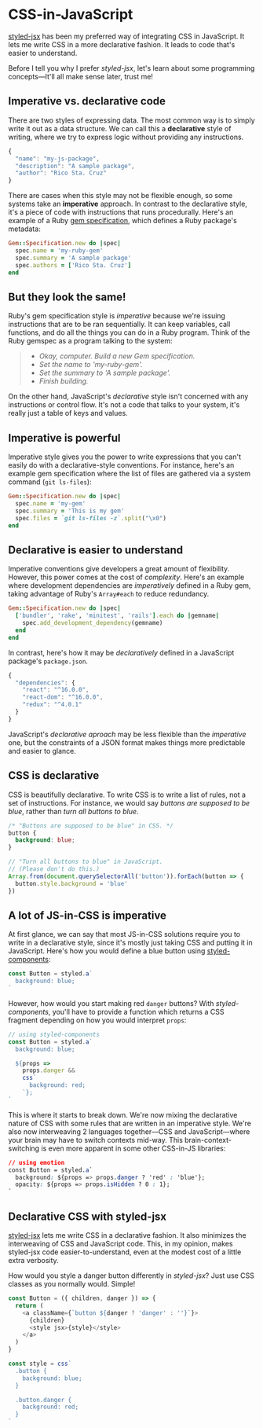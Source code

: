 # CSS-in-JavaScript

[styled-jsx] has been my preferred way of integrating CSS in JavaScript. It lets me write CSS in a more declarative fashion. It leads to code that's easier to understand.

Before I tell you why I prefer _styled-jsx_, let's learn about some programming concepts&mdash;It'll all make sense later, trust me!

## Imperative vs. declarative code

There are two styles of expressing data. The most common way is to simply write it out as a data structure. We can call this a **declarative** style of writing, where we try to express logic without providing any instructions.

```js
{
  "name": "my-js-package",
  "description": "A sample package",
  "author": "Rico Sta. Cruz"
}
```

There are cases when this style may not be flexible enough, so some systems take an **imperative** approach. In contrast to the declarative style, it's a piece of code with instructions that runs procedurally. Here's an example of a Ruby [gem specification](https://guides.rubygems.org/specification-reference/), which defines a Ruby package's metadata:

```rb
Gem::Specification.new do |spec|
  spec.name = 'my-ruby-gem'
  spec.summary = 'A sample package'
  spec.authors = ['Rico Sta. Cruz']
end
```

## But they look the same!

Ruby's gem specification style is _imperative_ because we're issuing instructions that are to be ran sequentially. It can keep variables, call functions, and do all the things you can do in a Ruby program. Think of the Ruby gemspec as a program talking to the system:

> - _Okay, computer. Build a new Gem specification._
> - _Set the name to 'my-ruby-gem'._
> - _Set the summary to 'A sample package'._
> - _Finish building._

On the other hand, JavaScript's _declarative_ style isn't concerned with any instructions or control flow. It's not a code that talks to your system, it's really just a table of keys and values.

## Imperative is powerful

Imperative style gives you the power to write expressions that you can't easily do with a declarative-style conventions. For instance, here's an example gem specification where the list of files are gathered via a system command (`git ls-files`):

```rb
Gem::Specification.new do |spec|
  spec.name = 'my-gem'
  spec.summary = 'This is my gem'
  spec.files = `git ls-files -z`.split("\x0")
end
```

## Declarative is easier to understand

Imperative conventions give developers a great amount of flexibility. However, this power comes at the cost of _complexity_. Here's an example where development dependencies are _imperatively_ defined in a Ruby gem, taking advantage of Ruby's `Array#each` to reduce redundancy.

```rb
Gem::Specification.new do |spec|
  ['bundler', 'rake', 'minitest', 'rails'].each do |gemname|
    spec.add_development_dependency(gemname)
  end
end
```

In contrast, here's how it may be _declaratively_ defined in a JavaScript package's `package.json`.

```js
{
  "dependencies": {
    "react": "^16.0.0",
    "react-dom": "^16.0.0",
    "redux": "^4.0.1"
  }
}
```

JavaScript's _declarative aproach_ may be less flexible than the _imperative_ one, but the constraints of a JSON format makes things more predictable and easier to glance.

## CSS is declarative

CSS is beautifully declarative. To write CSS is to write a list of rules, not a set of instructions. For instance, we would say _buttons are supposed to be blue_, rather than _turn all buttons to blue_.

```css
/* "Buttons are supposed to be blue" in CSS. */
button {
  background: blue;
}
```

```js
// "Turn all buttons to blue" in JavaScript.
// (Please don't do this.)
Array.from(document.querySelectorAll('button')).forEach(button => {
  button.style.background = 'blue'
})
```

## A lot of JS-in-CSS is imperative

At first glance, we can say that most JS-in-CSS solutions require you to write in a declarative style, since it's mostly just taking CSS and putting it in JavaScript. Here's how you would define a blue button using [styled-components]:

```js
const Button = styled.a`
  background: blue;
`
```

However, how would you start making red `danger` buttons? With _styled-components_, you'll have to provide a function which returns a CSS fragment depending on how you would interpret `props`:

```js
// using styled-components
const Button = styled.a`
  background: blue;

  ${props =>
    props.danger &&
    css`
      background: red;
    `};
`
```

This is where it starts to break down. We're now mixing the declarative nature of CSS with some rules that are written in an imperative style. We're also now interweaving 2 languages together&mdash;CSS and JavaScript&mdash;where your brain may have to switch contexts mid-way. This brain-context-switching is even more apparent in some other CSS-in-JS libraries:

```css
// using emotion
const Button = styled.a`
  background: ${props => props.danger ? 'red' : 'blue'};
  opacity: ${props => props.isHidden ? 0 : 1};
`
```

## Declarative CSS with styled-jsx

[styled-jsx] lets me write CSS in a declarative fashion. It also minimizes the interweaving of CSS and JavaScript code. This, in my opinion, makes styled-jsx code easier-to-understand, even at the modest cost of a little extra verbosity.

How would you style a danger button differently in _styled-jsx_? Just use CSS classes as you normally would. Simple!

```js
const Button = ({ children, danger }) => {
  return (
    <a className={`button ${danger ? 'danger' : ''}`}>
      {children}
      <style jsx>{style}</style>
    </a>
  )
}

const style = css`
  .button {
    background: blue;
  }

  .button.danger {
    background: red;
  }
`
```

[styled-components]: https://www.styled-components.com/
[styled-jsx]: https://github.com/zeit/styled-jsx
[emotion]: https://emotion.sh/
